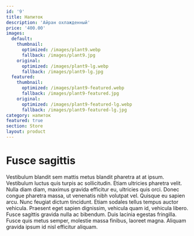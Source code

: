 ```yaml
---
id: '9'
title: Напиток
description: 'Айран охлажденный'
price: '400.00'
images:
  default:
    thumbnail:
      optimized: /images/plant9.webp
      fallback: /images/plant9.jpg
    original:
      optimized: /images/plant9-lg.webp
      fallback: /images/plant9-lg.jpg
  featured:
    thumbnail:
      optimized: /images/plant9-featured.webp
      fallback: /images/plant9-featured.jpg
    original:
      optimized: /images/plant9-featured-lg.webp
      fallback: /images/plant9-featured-lg.jpg
category: напиток
featured: true
section: Store
layout: product
---
```


# Fusce sagittis

Vestibulum blandit sem mattis metus blandit pharetra at at ipsum. Vestibulum luctus quis turpis ac sollicitudin. Etiam ultricies pharetra velit. Nulla diam diam, maximus gravida efficitur eu, ultricies quis orci. Donec congue pharetra massa, ut venenatis nibh volutpat vel. Quisque eu sapien arcu. Nunc feugiat dictum tincidunt. Etiam sodales tellus tempus auctor vehicula. Praesent eget sapien dignissim, vehicula quam id, vehicula libero. Fusce sagittis gravida nulla ac bibendum. Duis lacinia egestas fringilla. Fusce quis metus semper, molestie massa finibus, laoreet magna. Aliquam gravida ipsum id nisl efficitur aliquam.
